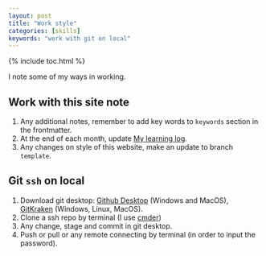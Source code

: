 ```yaml
---
layout: post
title: "Work style"
categories: [skills]
keywords: "work with git on local"
---
```


{% include toc.html %}

I note some of my ways in working.

## Work with this site note

1. Any additional notes, remember to add key words to `keywords` section in the frontmatter.
2. At the end of each month, update [My learning log](/my-learning-log).
3. Any changes on style of this website, make an update to branch `template`.

## Git `ssh` on local

1. Download git desktop: [Github Desktop](https://desktop.github.com/) (Windows and MacOS), [GitKraken](https://www.gitkraken.com/download) (Windows, Linux, MacOS).
2. Clone a ssh repo by terminal (I use [cmder](https://cmder.net/))
3. Any change, stage and commit in git desktop.
4. Push or pull or any remote connecting by terminal (in order to input the password).